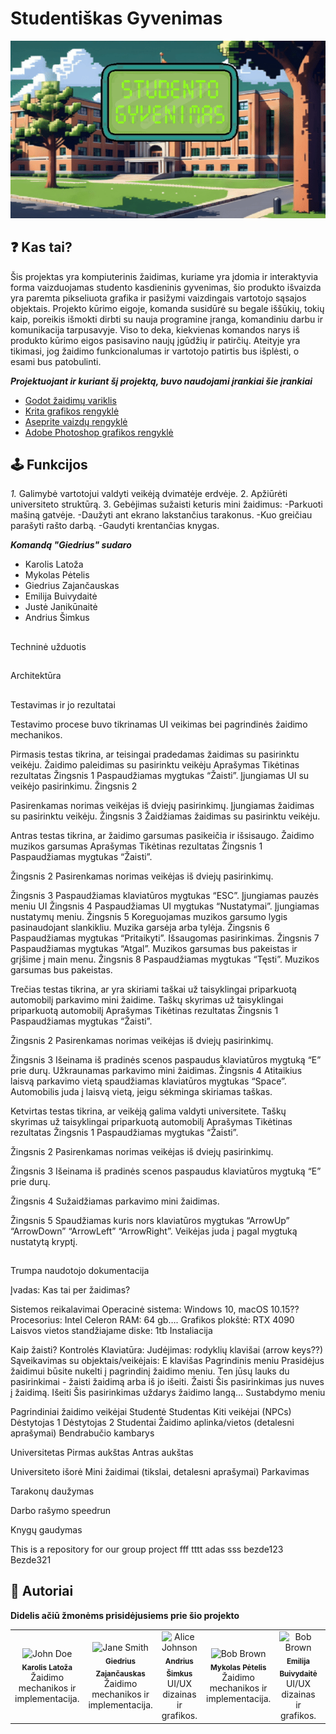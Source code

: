 # Studentiškas Gyvenimas

<p align="center">
  <img src="https://github.com/Kaajolee/Group-Project/blob/main/Assets/LogoGIF.gif" />
</p>

## :question: Kas tai?

Šis projektas yra kompiuterinis žaidimas, kuriame yra įdomia ir interaktyvia forma vaizduojamas studento kasdieninis gyvenimas, šio produkto išvaizda yra paremta pikseliuota grafika ir pasižymi vaizdingais vartotojo sąsajos objektais. Projekto kūrimo eigoje, komanda susidūrė su begale iššūkių, tokių kaip, poreikis išmokti dirbti su nauja programine įranga, komandiniu darbu ir komunikacija tarpusavyje. Viso to deka, kiekvienas komandos narys iš produkto kūrimo eigos pasisavino naujų įgūdžių ir patirčių. Ateityje yra tikimasi, jog žaidimo funkcionalumas ir vartotojo patirtis bus išplėsti, o esami bus patobulinti.

***Projektuojant ir kuriant šį projektą, buvo naudojami įrankiai šie įrankiai***

*  [Godot žaidimų variklis](https://godotengine.org/)
*  [Krita grafikos rengyklė](https://krita.org/lt/)
*  [Aseprite vaizdų rengyklė](https://www.aseprite.org/)
*  [Adobe Photoshop grafikos rengyklė](https://www.adobe.com/products/photoshop.html)

## :joystick: Funkcijos

*1.* Galimybė vartotojui valdyti veikėją dvimatėje erdvėje.
2. Apžiūrėti universiteto struktūrą.
3. Gebėjimas sužaisti keturis mini žaidimus:
-Parkuoti mašiną gatvėje.
-Daužyti ant ekrano lakstančius tarakonus.
-Kuo greičiau parašyti rašto darbą.
-Gaudyti krentančias knygas.

***Komandą "Giedrius" sudaro***

* Karolis Latoža
* Mykolas Pėtelis
* Giedrius Zajančauskas
* Emilija Buivydaitė
* Justė Janikūnaitė
* Andrius Šimkus


##
Techninė užduotis



##

Architektūra


##

Testavimas ir jo rezultatai

Testavimo procese buvo tikrinamas UI veikimas bei pagrindinės žaidimo mechanikos.

Pirmasis testas tikrina, ar teisingai pradedamas žaidimas su pasirinktu veikėju.
Žaidimo paleidimas su pasirinktu veikėju
Aprašymas
Tikėtinas rezultatas
Žingsnis 1
Paspaudžiamas mygtukas “Žaisti”.
Įjungiamas UI su veikėjo pasirinkimu.
Žingsnis 2


Pasirenkamas norimas veikėjas iš dviejų pasirinkimų.
Įjungiamas žaidimas su pasirinktu veikėju.
Žingsnis 3
Žaidžiamas žaidimas su pasirinktu veikėju.




Antras testas tikrina, ar žaidimo garsumas pasikeičia ir išsisaugo.
Žaidimo muzikos garsumas
Aprašymas
Tikėtinas rezultatas
Žingsnis 1
Paspaudžiamas mygtukas “Žaisti”.


Žingsnis 2
Pasirenkamas norimas veikėjas iš dviejų pasirinkimų.


Žingsnis 3
Paspaudžiamas klaviatūros mygtukas “ESC”.
Įjungiamas pauzės meniu UI 
Žingsnis 4
Paspaudžiamas UI mygtukas “Nustatymai”.
Įjungiamas nustatymų meniu.
Žingsnis 5
Koreguojamas muzikos garsumo lygis pasinaudojant slankikliu.
Muzika garsėja arba tylėja.
Žingsnis 6
Paspaudžiamas mygtukas “Pritaikyti”.
Išsaugomas pasirinkimas.
Žingsnis 7
Paspaudžiamas mygtukas “Atgal”.
Muzikos garsumas bus pakeistas ir grįšime į main menu.
Žingsnis 8
Paspaudžiamas mygtukas “Tęsti”.
Muzikos garsumas bus pakeistas.


Trečias testas tikrina, ar yra skiriami taškai už taisyklingai priparkuotą automobilį parkavimo mini žaidime.
Taškų skyrimas už taisyklingai priparkuotą automobilį
Aprašymas
Tikėtinas rezultatas
Žingsnis 1
Paspaudžiamas mygtukas “Žaisti”.


Žingsnis 2
Pasirenkamas norimas veikėjas iš dviejų pasirinkimų.


Žingsnis 3
Išeinama iš pradinės scenos paspaudus klaviatūros mygtuką “E” prie durų.
Užkraunamas parkavimo mini žaidimas.
Žingsnis 4
Atitaikius laisvą parkavimo vietą spaudžiamas klaviatūros mygtukas “Space”.
Automobilis juda į laisvą vietą, jeigu sėkminga skiriamas taškas.


Ketvirtas testas tikrina, ar veikėją galima valdyti universitete.
Taškų skyrimas už taisyklingai priparkuotą automobilį
Aprašymas
Tikėtinas rezultatas
Žingsnis 1
Paspaudžiamas mygtukas “Žaisti”.


Žingsnis 2
Pasirenkamas norimas veikėjas iš dviejų pasirinkimų.


Žingsnis 3
Išeinama iš pradinės scenos paspaudus klaviatūros mygtuką “E” prie durų.


Žingsnis 4
Sužaidžiamas parkavimo mini žaidimas.


Žingsnis 5
Spaudžiamas kuris nors klaviatūros mygtukas “ArrowUp” “ArrowDown” “ArrowLeft” “ArrowRight”.
Veikėjas juda į pagal mygtuką nustatytą kryptį.


##

Trumpa naudotojo dokumentacija

Įvadas: Kas tai per žaidimas?

Sistemos reikalavimai
Operacinė sistema: Windows 10, macOS 10.15??
Procesorius: Intel Celeron
RAM: 64 gb….
Grafikos plokštė: RTX 4090
Laisvos vietos standžiajame diske: 1tb 
Instaliacija

Kaip žaisti?
Kontrolės
Klaviatūra:
Judėjimas: rodyklių klavišai (arrow keys??)
Sąveikavimas su objektais/veikėjais: E klavišas
Pagrindinis meniu
Prasidėjus žaidimui būsite nukelti į pagrindinį žaidimo meniu. Ten jūsų lauks du pasirinkimai - žaisti žaidimą arba iš jo išeiti.
Žaisti
Šis pasirinkimas jus nuves į žaidimą.
Išeiti
Šis pasirinkimas uždarys žaidimo langą…
Sustabdymo meniu


Pagrindiniai žaidimo veikėjai
Studentė
Studentas
Kiti veikėjai (NPCs)
Dėstytojas 1
Dėstytojas 2
Studentai
Žaidimo aplinka/vietos (detalesni aprašymai)
Bendrabučio kambarys

Universitetas
Pirmas aukštas
Antras aukštas

Universiteto išorė
Mini žaidimai (tikslai, detalesni aprašymai)
Parkavimas

Tarakonų daužymas

Darbo rašymo speedrun

Knygų gaudymas



This is a repository for our group project
fff
tttt
adas
sss
bezde123
Bezde321



## :crown: Autoriai

**Didelis ačiū žmonėms prisidėjusiems prie šio projekto**

<table>
  <tr>
    <td align="center">
      <img src="https://github.com/Kaajolee.png" width="100px;" alt="John Doe"/><br />
      <sub><b>Karolis Latoža</b></sub><br />
      Žaidimo mechanikos ir implementacija.
    </td>
    <td align="center">
      <img src="https://github.com/Chaosas.png" width="100px;" alt="Jane Smith"/><br />
      <sub><b>Giedrius Zajančauskas</b></sub><br />
      Žaidimo mechanikos ir implementacija.
    </td>
    <td align="center">
      <img src="https://github.com/andriussimk.png" width="100px;" alt="Alice Johnson"/><br />
      <sub><b>Andrius Šimkus</b></sub><br />
      UI/UX dizainas ir grafikos.
    </td>
    <td align="center">
      <img src="https://github.com/myk0ls.png" width="100px;" alt="Bob Brown"/><br />
      <sub><b>Mykolas Pėtelis</b></sub><br />
      Žaidimo mechanikos ir implementacija.
    </td>
    <td align="center">
      <img src="https://github.com/3m1lija.png" width="100px;" alt="Bob Brown"/><br />
      <sub><b>Emilija Buivydaitė</b></sub><br />
      UI/UX dizainas ir grafikos.
    </td>
    <td align="center">
      <img src="https://github.com/Ju5t3.png" width="100px;" alt="Bob Brown"/><br />
      <sub><b>Justė Janikūnaitė</b></sub><br />
      UI/UX dizainas ir grafikos.
    </td>
  </tr>
</table>




